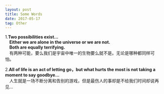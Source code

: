 ```yaml
---
layout: post
title: Some Words
date: 2017-05-17
tag: Other
---
```


1.**Two possibilities exist...  
&ensp;&ensp;Either we are alone in the universe or we are not.  
&ensp;&ensp;Both are equally terrifying.**  
&ensp;&ensp;有两种可能，要么我们是宇宙中唯一的生物要么就不是。无论是哪种都同样可怕。

2.**All of life is an act of letting go，but what hurts the most is not taking a moment to say goodbye...**  
&ensp;&ensp;人生就是一场不断分离和告别的游戏，但是最伤人的事却是不给我们时间却说再见...

